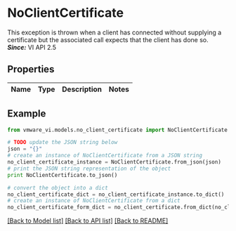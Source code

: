 # NoClientCertificate

This exception is thrown when a client has connected without supplying a certificate but the associated call expects that the client has done so.  ***Since:*** VI API 2.5 

## Properties
Name | Type | Description | Notes
------------ | ------------- | ------------- | -------------

## Example

```python
from vmware_vi.models.no_client_certificate import NoClientCertificate

# TODO update the JSON string below
json = "{}"
# create an instance of NoClientCertificate from a JSON string
no_client_certificate_instance = NoClientCertificate.from_json(json)
# print the JSON string representation of the object
print NoClientCertificate.to_json()

# convert the object into a dict
no_client_certificate_dict = no_client_certificate_instance.to_dict()
# create an instance of NoClientCertificate from a dict
no_client_certificate_form_dict = no_client_certificate.from_dict(no_client_certificate_dict)
```
[[Back to Model list]](../README.md#documentation-for-models) [[Back to API list]](../README.md#documentation-for-api-endpoints) [[Back to README]](../README.md)



